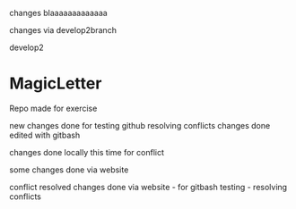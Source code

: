 
changes blaaaaaaaaaaaaa

changes via develop2branch

develop2

# MagicLetter
Repo made for exercise

new changes done for testing github resolving conflicts
changes done 
edited with gitbash

changes done locally this time
for conflict

some changes done via website

conflict resolved
 changes done via website - for gitbash testing - resolving conflicts

